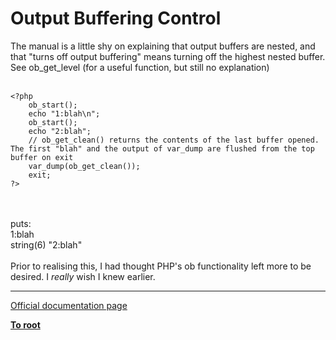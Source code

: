 # Output Buffering Control



The manual is a little shy on explaining that output buffers are nested, and that "turns off output buffering" means turning off the highest nested buffer.  See ob_get_level (for a useful function, but still no explanation)<br><br>

```
<?php
    ob_start();
    echo "1:blah\n";
    ob_start();
    echo "2:blah";
    // ob_get_clean() returns the contents of the last buffer opened.  The first "blah" and the output of var_dump are flushed from the top buffer on exit
    var_dump(ob_get_clean());
    exit;
?>
```
<br><br>puts:<br>    1:blah<br>    string(6) "2:blah"<br><br>Prior to realising this, I had thought PHP&apos;s ob functionality left more to be desired.  I *really* wish I knew earlier.  

---

[Official documentation page](https://www.php.net/manual/en/book.outcontrol.php)

**[To root](/README.md)**